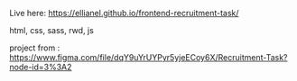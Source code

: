 Live here:
https://ellianel.github.io/frontend-recruitment-task/

html, css, sass, rwd, js

project from :
https://www.figma.com/file/dqY9uYrUYPyr5yjeECoy6X/Recruitment-Task?node-id=3%3A2
